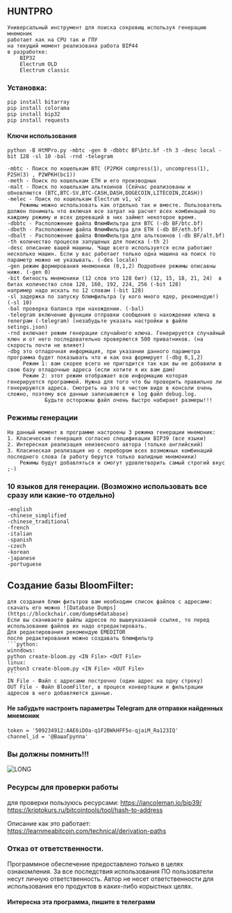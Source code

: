 ## HUNTPRO
    Универсальный инструмент для поиска сокровищ используя генерацию мнемоник
    работает как на CPU так и ГПУ
    на текущий момент реализована работа BIP44
    в разработке:
        BIP32
        Electrum OLD
        Electrum classic

### Установка:
    pip install bitarray
    pip install colorama
    pip install bip32
    pip install requests

#### Ключи использования
    python -B HtMPro.py -mbtc -gen 0 -dbbtc BF\btc.bf -th 3 -desс local -bit 128 -sl 10 -bal -rnd -telegram
  
    -mbtc - Поиск по кошелькам BTC (P2PKH compress(1), uncompress(1), P2SH(3) , P2WPKH(bc1))
    -meth - Поиск по кошелькам ETH и его производных
    -malt - Поиск по кошелькам альткоинов (Сейчас реализованы и обновляются (BTC,BTC-SV,BTC-CASH,DASH,DOGECOIN,LITECOIN,ZCASH))
    -melec - Поиск по кошелькам Electrum v1, v2
        Режимы можно использовать как отдельно так и вместе. Пользователь должен понимать что включая все затрат на расчет всех комбинаций по каждому режиму и всех дереваций в них займет некоторое время.
    -dbbtc - Расположение файла ФлюмФильтра для BTC (-db BF/btc.bf)
    -dbeth - Расположение файла ФлюмФильтра для ETH (-db BF/eth.bf)
    -dbalt - Расположение файла ФлюмФильтра для альткоинов (-db BF/alt.bf)
    -th количество процесов запущеных для поиска (-th 2)
    -desc описание вашей машины. Чаще всего используется если работают несколько машин. Если у вас работает только одна машина на поиск то параметр можно не указывать. (-des locale)
    -gen режим формирования мнемоники (0,1,2) Подробнее режимы описавны ниже. (-gen 0)
    -bit битность мнемоники (12 слов это 128 бит) (12, 15, 18, 21, 24)  в битах количество слов 128, 160, 192, 224, 256 (-bit 128)
    например надо искать по 12 словам (-bit 128)
    -sl задержка по запуску блюмфильтра (у кого много ядер, рекомендую!) (-sl 10)
    -bal проверка баланса при нахождении. (-bal)
    -telegram включение функции отправки сообщения о нахождении ключа в телеграм (-telegram) (незабудьте указать настройки в файле setings.json)
    -rnd включает режим генерации случайного ключа. Генерируется случайный ключ и от него последовательно проверяются 500 приватников. (на скорость почти не влияет)
    -dbg это отладочная информация, при указании данного параметра программа будет показывать что и как она формирует (-dbg 0,1,2)
         Режим 1: вам скорее всего не пригодится так как вы не добавили в свою базу отладочные адреса (если хотите я их вам дам)
         Режим 2: этот режим отображает всю информацию которая генерируется программой. Нужна для того что бы проверить правильно ли генерируются адреса. Смотреть на это в чистом виде в консоли очень сложно, поэтому все данные записываются в log файл debug.log.
                Будьте осторожны файл очень быстро набирает размеры!!!

### Режимы генерации
    На данный момент в программе настроены 3 режима генерации мнемоник:
    1. Класическая генерация согласно спецификации BIP39 (все языки)
    2. Интересная реализация неизвесного автора (только английский)
    3. Класическая реализация но с перебором всех возможных комбинаций последнего слова (в работу берутся только валидные мнемоники)
        Режимы будут добавляться и смогут удовлетворить самый строгий вкус ;-)

### 10 языков для генерации. (Возможно использовать все сразу или какие-то отдельно)
    -english
    -chinese_simplified
    -chinese_traditional
    -french
    -italian
    -spanish
    -czech
    -korean
    -japanese
    -portuguese

## Создание базы BloomFilter:
    для создания блюм фитьтров вам необходим список файлов с адресами:
    скачать его можно ![Database Dumps](https://blockchair.com/dumps#database)
    Если вы скачиваете файлы адресов по вышеуказаной ссылке, то перед использование файлов их надо отредактировать.
    Для редактирования рекомендую EMEDITOR
    после редактирования можно создавать блюмфильтр
    ```python:
    winndows:
    python create-bloom.py <IN File> <OUT File>
    linux:
    python3 create-bloom.py <IN File> <OUT File>
    ```
    IN File - Файл с адресами построчно (один адрес на одну строку)
    OUT File - Файл BloomFilter, в процесе конвертации и фильтрации адресов в него добавляются данные.
  
#### Не забудьте настроить параметры Telegram для отправки найденных мнемоник  
    token = '509234912:AAE6iDOa-q1F2BWkHFF5o-qjaiM_Ra123IQ'
    channel_id = '@ВашаГруппа'
  
### Вы должны помнить!!!
![LONG](https://github.com/Noname400/Hunt-to-Mnemonic/blob/main/image/longlonglongtime.jpg)

### Ресурсы для проверки работы
  для проверки пользуюсь ресурсами:
  https://iancoleman.io/bip39/  
  https://kriptokurs.ru/bitcointools/tool/hash-to-address    

  Описание как это работает:
  https://learnmeabitcoin.com/technical/derivation-paths

### Отказ от ответственности.
Программное обеспечение предоставлено только в целях ознакомления. За все последствия использования ПО пользователи несут личную ответственность.
Автор не несет ответственности для использования его продуктов в каких-либо корыстных целях.

#### Интересна эта программа, пишите в телеграмм

